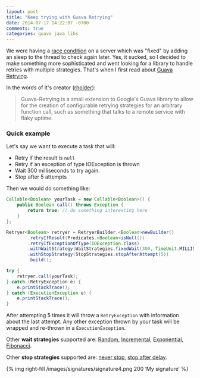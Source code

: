 ```yaml
---
layout: post
title: "Keep trying with Guava Retrying"
date: 2014-07-17 14:22:07 -0700
comments: true
categories: guava java libs
---
```


We were having a [race condition][1] on a server which was "fixed" by adding an sleep to the thread to check again later. Yes, it sucked, so I decided to make something more sophisticated and went looking for a library to handle retries with multiple strategies. That's when I first read about [Guava Retrying][2].

<!--more-->

In the words of it's creator ([rholder][3]):

> Guava-Retrying is a small extension to Google's Guava library to allow for the creation of configurable retrying strategies for an arbitrary function call, such as something that talks to a remote service with flaky uptime.

### Quick example

Let's say we want to execute a task that will:

* Retry if the result is `null`
* Retry if an exception of type IOException is thrown
* Wait 300 milliseconds to try again.
* Stop after 5 attempts

Then we would do something like:

``` java
Callable<Boolean> yourTask = new Callable<Boolean>() {
    public Boolean call() throws Exception {
        return true; // do something interesting here
    }
};

Retryer<Boolean> retryer = RetryerBuilder.<Boolean>newBuilder()
        .retryIfResult(Predicates.<Boolean>isNull())
        .retryIfExceptionOfType(IOException.class)
        .withWaitStrategy(WaitStrategies.fixedWait(300, TimeUnit.MILLISECONDS))
        .withStopStrategy(StopStrategies.stopAfterAttempt(5))
        .build();

try {
    retryer.call(yourTask);
} catch (RetryException e) {
    e.printStackTrace();
} catch (ExecutionException e) {
    e.printStackTrace();
}
```

After attempting 5 times it will throw a `RetryException` with information about the last attempt. Any other exception thrown by your task will be wrapped and re-thrown in a `ExecutionException`.

Other **wait strategies** supported are: [Random][4], [Incremental][5], [Exponential][6], [Fibonacci][7].

Other **stop strategies** supported are: [never stop][8], [stop after delay][9].

 {% img right-fill /images/signatures/signature4.png 200 ‘My signature’ %} 


[1]:	http://en.wikipedia.org/wiki/Race_condition#Software
[2]:	https://github.com/rholder/guava-retrying
[3]:	https://github.com/rholder
[4]:	http://rholder.github.io/guava-retrying/javadoc/2.0.0/com/github/rholder/retry/WaitStrategies.html#randomWait(long,%20java.util.concurrent.TimeUnit)
[5]:	http://rholder.github.io/guava-retrying/javadoc/2.0.0/com/github/rholder/retry/WaitStrategies.html#incrementingWait(long,%20java.util.concurrent.TimeUnit,%20long,%20java.util.concurrent.TimeUnit)
[6]:	http://rholder.github.io/guava-retrying/javadoc/2.0.0/com/github/rholder/retry/WaitStrategies.html#exponentialWait()
[7]:	fibonacciWait
[8]:	http://rholder.github.io/guava-retrying/javadoc/2.0.0/com/github/rholder/retry/StopStrategies.html#neverStop()
[9]:	http://rholder.github.io/guava-retrying/javadoc/2.0.0/com/github/rholder/retry/StopStrategies.html#stopAfterDelay(long,%20java.util.concurrent.TimeUnit)